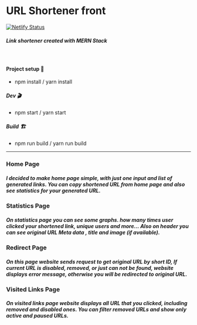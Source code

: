 # URL Shortener front

[![Netlify Status](https://api.netlify.com/api/v1/badges/693ae26f-1914-4873-ab71-f34b84cfdb78/deploy-status)](https://app.netlify.com/sites/shorturlz/deploys)

##### Link shortener created with MERN Stack
&nbsp;
#### Project setup 🔧
- npm install / yarn install

##### Dev 🎬
- npm start / yarn start

##### Build 🏗️
- npm run build / yarn run build 

---
### Home Page

##### I decided to make home page simple, with just one input and list of generated links. You can copy shortened URL from home page and also see statistics for your generated URL.

### Statistics Page

##### On statistics page you can see some graphs. how many times user clicked your shortened link, unique users and more... Also on header you can see original URL Meta data , title and image (if available). 

### Redirect Page

##### On this page website sends request to get original URL by short ID, If current URL is disabled, removed, or just can not be found, website displays error message, otherwise you will be redirected to original URL.

### Visited Links Page

##### On visited links page website displays all URL that you clicked, including removed and disabled ones. You can filter removed URLs and show only active and paused URLs.  

